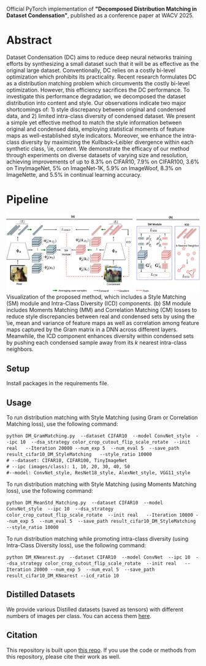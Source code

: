Official PyTorch implementation of **"Decomposed Distribution Matching in Dataset Condensation"**, published as a conference paper at WACV 2025.

# Abstract

Dataset Condensation (DC) aims to reduce deep neural networks training efforts by synthesizing a small dataset such that it will be as effective as the original large dataset. Conventionally, DC relies on a costly bi-level optimization which prohibits its practicality. Recent research formulates DC as a distribution matching problem which circumvents the costly bi-level optimization. However, this efficiency sacrifices the DC performance.
   To investigate this performance degradation, we decomposed the dataset distribution into content and style. Our observations indicate two major shortcomings of: 1) style discrepancy between original and condensed data, and 2) limited intra-class diversity of condensed dataset.
   We present a simple yet effective method to match the style information between original and condensed data, employing statistical moments of feature maps as well-established style indicators.
   Moreover, we enhance the intra-class diversity by maximizing the Kullback–Leibler divergence within each synthetic class, \ie, content.
   We demonstrate the efficacy of our method through experiments on diverse datasets of varying size and resolution, achieving improvements of up to 8.3\% on CIFAR10, 7.9\% on CIFAR100, 3.6\% on TinyImageNet, 5\% on ImageNet-1K, 5.9\% on ImageWoof, 8.3\% on ImageNette, and 5.5\% in continual learning accuracy.

# Pipeline
![Proposed Method](ProposedM.jpg)
Visualization of the proposed method, which includes a Style Matching (SM) module and Intra-Class Diversity (ICD) components. (b) SM module includes Moments Matching (MM) and Correlation Matching (CM) losses to reduce style discrepancies between real and condensed sets by using the \ie, mean and variance of feature maps as well as correlation among feature maps captured by the Gram matrix in a DNN across different layers. Meanwhile, the ICD component enhances diversity within condensed sets by pushing each condensed sample away from its $k$ nearest intra-class neighbors.

## Setup
Install packages in the requirements file.


## Usage

To run distribution matching with Style Matching (using Gram or Correlation Matching loss), use the following command:
```
python DM_GramMatching.py  --dataset CIFAR10  --model ConvNet_style  --ipc 10  --dsa_strategy color_crop_cutout_flip_scale_rotate  --init real   --Iteration 20000 --num_exp 5  --num_eval 5  --save_path result_cifar10_DM_StyleMatching   --style_ratio 10000
# --dataset: CIFAR10, CIFAR100, TinyImageNet
# --ipc (images/class): 1, 10, 20, 30, 40, 50
#--model: ConvNet_style, ResNet18_style, AlexNet_style, VGG11_style
```

To run distribution matching with Style Matching (using Moments Matching loss), use the following command:
```
python DM_MeanStd_Matching.py  --dataset CIFAR10  --model ConvNet_style  --ipc 10  --dsa_strategy color_crop_cutout_flip_scale_rotate  --init real   --Iteration 10000 --num_exp 5  --num_eval 5  --save_path result_cifar10_DM_StyleMatching   --style_ratio 10000
```

To run distribution matching while promoting intra-class diversity (using Intra-Class Diversity loss), use the following command:
```
python DM_KNearest.py  --dataset CIFAR10  --model ConvNet  --ipc 10  --dsa_strategy color_crop_cutout_flip_scale_rotate  --init real   --Iteration 20000 --num_exp 5  --num_eval 5  --save_path result_cifar10_DM_KNearest --icd_ratio 10
```

## Distilled Datasets 
We provide various Distilled datasets (saved as tensors) with different numbers of images per class. You can access them [here](https://drive.google.com/drive/folders/1zq8YNzUoTd2N0kuGTZLwDjFuSCOo8Fih?usp=drive_link).

## Citation
This repository is built upon [this repo](https://github.com/VICO-UoE/DatasetCondensation). If you use the code or methods from this repository, please cite their work as well.

<!--The repository is based on , please cite their paper [Dataset Condensation with Distribution Matching](https://arxiv.org/pdf/2110.04181) if you use the code.-->









